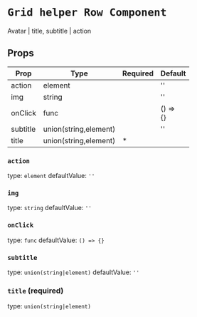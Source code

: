 `Grid helper Row Component`
===========================
Avatar | title, subtitle | action

Props
-----

| Prop | Type | Required | Default |
| ---- | ---- | -------- | ------- |
| action | element |  | '' |
| img | string |  | '' |
| onClick | func |  | () =><br>{} |
| subtitle | union(string,element) |  | '' |
| title | union(string,element) | * |  |

### `action`

type: `element`
defaultValue: `''`


### `img`

type: `string`
defaultValue: `''`


### `onClick`

type: `func`
defaultValue: `() =>
{}`


### `subtitle`

type: `union(string|element)`
defaultValue: `''`


### `title` (required)

type: `union(string|element)`

